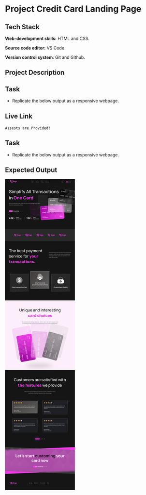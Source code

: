 # Project Credit Card Landing Page

## Tech Stack

**Web-development skills:** HTML and CSS.

**Source code editor:** VS Code

**Version control system**: Git and Github.

## Project Description



## Task
- Replicate the below output as a responsive webpage.

## Live Link

`Assests are Provided!`

## Task
- Replicate the below output as a responsive webpage.

## Expected Output

![Project 1](./Credit%20card%20landing%20page.png)
